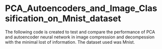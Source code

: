 # PCA_Autoencoders_and_Image_Classification_on_Mnist_dataset
The following code is created to test and compare the performance of PCA and autoencoder neural network 
in image compression and decompession with the minimal lost of information. The dataset used was Mnist.
